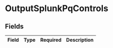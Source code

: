 # OutputSplunkPqControls


## Fields

| Field       | Type        | Required    | Description |
| ----------- | ----------- | ----------- | ----------- |